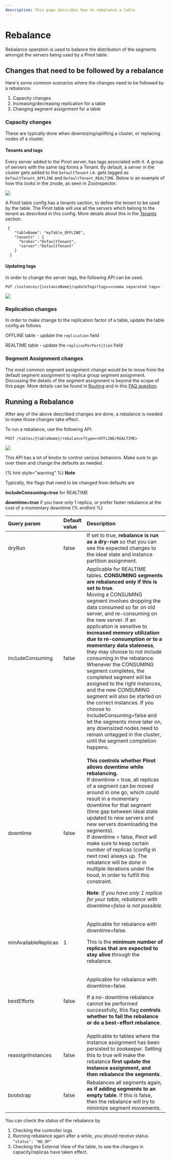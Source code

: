 ```yaml
---
description: This page describes how to rebalance a table
---
```


# Rebalance

Rebalance operation is used to balance the distribution of the segments amongst the servers being used by a Pinot table. 

## Changes that need to be followed by a rebalance 

Here's some common scenarios where the changes need to be followed by a rebalance.

1. Capacity changes
2. Increasing/decreasing replication for a table
3. Changing segment assignment for a table

### Capacity changes

These are typically done when downsizing/uplifting a cluster, or replacing nodes of a cluster.

#### Tenants and tags

Every server added to the Pinot server, has tags associated with it. A group of servers with the same tag forms a Tenant. By default, a server in the cluster gets added to the `DefaultTenant` i.e. gets tagged as `DefaultTenant_OFFLINE` and `DefaultTenant_REALTIME`. Below is an example of how this looks in the znode, as seen in ZooInspector.

![](../../.gitbook/assets/screen-shot-2020-09-08-at-2.05.29-pm.png)

A Pinot table config has a tenants section, to define the tenant to be used by the table. The Pinot table will use all the servers which belong to the tenant as described in this config. More details about this in the [Tenants](../../basics/components/tenant.md) section.

```text
 {   
    "tableName": "myTable_OFFLINE",
    "tenants" : {
      "broker":"DefaultTenant",
      "server":"DefaultTenant"
    }
  }
```

#### Updating tags

In order to change the server tags, the following API can be used.

`PUT /instances/{instanceName}/updateTags?tags=<comma separated tags>`

![](../../.gitbook/assets/screen-shot-2020-09-08-at-2.29.44-pm.png)

### Replication changes

In order to make change to the replication factor of a table, update the table config as follows

OFFLINE table - update the `replication` field

REALTIME table - update the `replicasPerPartition` field

### Segment Assignment changes 

The most common segment assignment change would be to move from the default segment assignment to replica group segment assignment. Discussing the details of the segment assignment is beyond the scope of this page. More details can be found in [Routing](tuning/routing.md#replica-group-segment-assignment-and-query-routing) and in this [FAQ question](../../basics/getting-started/frequent-questions.md#docs-internal-guid-3eddb872-7fff-0e2a-b4e3-b1b43454add3).

## Running a Rebalance

After any of the above described changes are done, a rebalance is needed to make those changes take effect.

To run a rebalance, use the following API. 

`POST /tables/{tableName}/rebalance?type=<OFFLINE/REALTIME>`

![](../../.gitbook/assets/screen-shot-2020-09-08-at-2.53.48-pm.png)

This API has a lot of knobs to control various behaviors. Make sure to go over them and change the defaults as needed.

{% hint style="warning" %}
**Note**

Typically, the flags that need to be changed from defaults are 

**includeConsuming=true** for REALTIME 

**downtime=true** if you have only 1 replica, or prefer faster rebalance at the cost of a momentary downtime
{% endhint %}

<table>
  <thead>
    <tr>
      <th style="text-align:left">Query param</th>
      <th style="text-align:left">Default value</th>
      <th style="text-align:left">Description</th>
    </tr>
  </thead>
  <tbody>
    <tr>
      <td style="text-align:left">dryRun</td>
      <td style="text-align:left">false</td>
      <td style="text-align:left">If set to true, <b>rebalance is run as a dry-run</b> so that you can see
        the expected changes to the ideal state and instance partition assignment.</td>
    </tr>
    <tr>
      <td style="text-align:left">includeConsuming</td>
      <td style="text-align:left">false</td>
      <td style="text-align:left">Applicable for REALTIME tables. <b>CONSUMING segments are rebalanced only if this is set to true</b>.
        <br
        />Moving a CONSUMING segment involves dropping the data consumed so far
        on old server, and re-consuming on the new server. If an application is
        sensitive to <b>increased memory utilization due to re-consumption or to a momentary data staleness</b>,
        they may choose to not include consuming in the rebalance. Whenever the
        CONSUMING segment completes, the completed segment will be assigned to
        the right instances, and the new CONSUMING segment will also be started
        on the correct instances. If you choose to includeConsuming=false and let
        the segments move later on, any downsized nodes need to remain untagged
        in the cluster, until the segment completion happens.</td>
    </tr>
    <tr>
      <td style="text-align:left">downtime</td>
      <td style="text-align:left">false</td>
      <td style="text-align:left">
        <p><b>This controls whether Pinot allows downtime while rebalancing.</b>
          <br
          />If downtime = true, all replicas of a segment can be moved around in one
          go, which could result in a momentary downtime for that segment (time gap
          between ideal state updated to new servers and new servers downloading
          the segments).
          <br />If downtime = false, Pinot will make sure to keep certain number of replicas
          (config in next row) always up. The rebalance will be done in multiple
          iterations under the hood, in order to fulfill this constraint.</p>
        <p><b>Note</b>: <em>If you have only 1 replica for your table,  rebalance with downtime=false is not possible.</em>
        </p>
      </td>
    </tr>
    <tr>
      <td style="text-align:left">minAvailableReplicas</td>
      <td style="text-align:left">1</td>
      <td style="text-align:left">
        <p>Applicable for rebalance with downtime=false.</p>
        <p>This is the <b>minimum number of replicas that are expected to stay alive</b> through
          the rebalance.</p>
      </td>
    </tr>
    <tr>
      <td style="text-align:left">bestEfforts</td>
      <td style="text-align:left">false</td>
      <td style="text-align:left">
        <p>Applicable for rebalance with downtime=false.</p>
        <p>If a no-downtime rebalance cannot be performed successfully, this flag <b>controls whether to fail the rebalance or do a best-effort rebalance</b>.</p>
      </td>
    </tr>
    <tr>
      <td style="text-align:left">reassignInstances</td>
      <td style="text-align:left">false</td>
      <td style="text-align:left">Applicable to tables where the instance assignment has been persisted
        to zookeeper. Setting this to true will make the rebalance <b>first update the instance assignment, and then rebalance the segments</b>.</td>
    </tr>
    <tr>
      <td style="text-align:left">bootstrap</td>
      <td style="text-align:left">false</td>
      <td style="text-align:left">Rebalances all segments again, <b>as if adding segments to an empty table</b>.
        If this is false, then the rebalance will try to minimize segment movements.</td>
    </tr>
  </tbody>
</table>

You can check the status of the rebalance by

1. Checking the controller logs
2. Running rebalance again after a while, you should receive status `"status": "NO_OP"`
3. Checking the External View of the table, to see the changes in capacity/replicas have taken effect.

